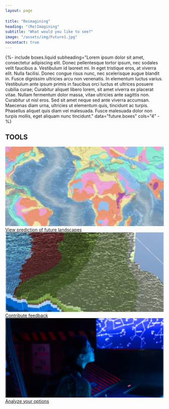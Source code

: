 ```yaml
---
layout: page

title: "Reimagining"
heading: "(Re)Imagining"
subtitle: "What would you like to see?"
image: "/assets/img/Future1.jpg"
nocontact: true
---
```


{%-
        include boxes.liquid
        subheading="Lorem ipsum dolor sit amet, consectetur adipiscing elit. Donec pellentesque tortor ipsum, nec sodales velit faucibus a. Vestibulum id laoreet mi. In eget tristique eros, at viverra elit. Nulla facilisi. Donec congue risus nunc, nec scelerisque augue blandit in. Fusce dignissim ultricies arcu non venenatis. In elementum luctus varius. Vestibulum ante ipsum primis in faucibus orci luctus et ultrices posuere cubilia curae; Curabitur aliquet libero lorem, sit amet viverra ex placerat vitae. Nullam fermentum dolor massa, vitae ultricies ante sagittis non. Curabitur ut nisl eros. Sed sit amet neque sed ante viverra accumsan. Maecenas diam urna, ultricies ut elementum quis, tincidunt ac turpis. Phasellus aliquet quis diam vel malesuada. Fusce malesuada dolor non turpis mollis, eget aliquam nunc tincidunt."
        data="future.boxes"
        cols="4"
-%}

<!-- TOOLS landscapes-start -->
<div class="container mt-100 mb-100 tools-main">
    <h2 class="common-title">TOOLS</h2>
    <div class="row">
        <div class="col-12 col-sm-6 col-md-4">
            <a href="#"><img src="/assets/img/tools1.jpg" alt="View prediction of future landscapes" style="width:100%;height:253px;object-fit:cover;"></a>
            <div class="future-dsc">
                <a href="#">
                    <div class="future-dsc-title" style="text-transform: none;">View prediction of future landscapes</div>
                </a>
            </div>
        </div>
        <div class="col-12 col-sm-6 col-md-4">
            <a href="#"><img src="/assets/img/tools2.jpg" alt="Contribute feedback" style="width:100%;height:253px;object-fit:cover;"></a>
            <div class="future-dsc">
                <a href="#">
                    <div class="future-dsc-title" style="text-transform: none;">Contribute feedback</div>
                </a>
            </div>
        </div>
        <div class="col-12 col-sm-6 col-md-4">
            <a href="#"><img src="/assets/img/tools3.jpg" alt="Analyze your options" style="width:100%;height:253px;object-fit:cover;"></a>
            <div class="future-dsc">
                <a href="#">
                    <div class="future-dsc-title" style="text-transform: none;">Analyze your options</div>
                </a>
            </div>
        </div>
    </div>
</div>
<!-- TOOLS landscapes-end -->